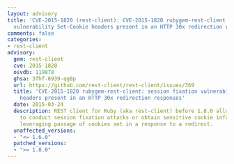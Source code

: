 ```yaml
---
layout: advisory
title: 'CVE-2015-1820 (rest-client): CVE-2015-1820 rubygem-rest-client: session fixation
  vulnerability Set-Cookie headers present in an HTTP 30x redirection responses'
comments: false
categories:
- rest-client
advisory:
  gem: rest-client
  cve: 2015-1820
  osvdb: 119878
  ghsa: 3fhf-6939-qg8p
  url: https://github.com/rest-client/rest-client/issues/369
  title: 'CVE-2015-1820 rubygem-rest-client: session fixation vulnerability Set-Cookie
    headers present in an HTTP 30x redirection responses'
  date: 2015-03-24
  description: REST client for Ruby (aka rest-client) before 1.8.0 allows remote attackers
    to conduct session fixation attacks or obtain sensitive cookie information by
    leveraging passage of cookies set in a response to a redirect.
  unaffected_versions:
  - "<= 1.6.0"
  patched_versions:
  - ">= 1.8.0"
---
```

